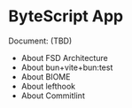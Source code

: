 # ByteScript App

Document: (TBD)

- About FSD Architecture
- About bun+vite+bun:test
- About BIOME
- About lefthook
- About Commitlint
